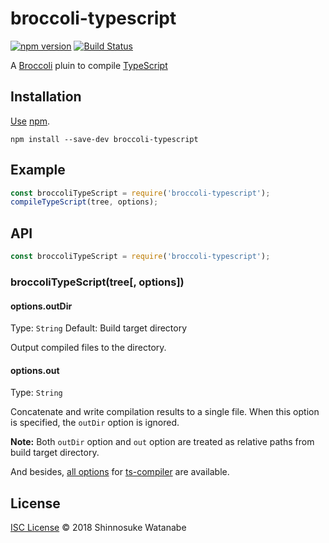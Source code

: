 # broccoli-typescript

[![npm version](https://badge.fury.io/js/broccoli-typescript.svg)](https://www.npmjs.org/package/broccoli-typescript)
[![Build Status](https://travis-ci.com/shinnn/broccoli-typescript.svg?branch=master)](https://travis-ci.com/shinnn/broccoli-typescript)

A [Broccoli](https://github.com/broccolijs/broccoli) pluin to compile [TypeScript](https://github.com/Microsoft/TypeScript)

## Installation

[Use](https://docs.npmjs.com/cli/install) [npm](https://docs.npmjs.com/about-npm/).

```
npm install --save-dev broccoli-typescript
```

## Example

```javascript
const broccoliTypeScript = require('broccoli-typescript');
compileTypeScript(tree, options);
```

## API

```javascript
const broccoliTypeScript = require('broccoli-typescript');
```

### broccoliTypeScript(tree[, options])

#### options.outDir

Type: `String` Default: Build target directory

Output compiled files to the directory.

#### options.out

Type: `String`

Concatenate and write compilation results to a single file. When this option is specified, the `outDir` option is ignored.

**Note:** Both `outDir` option and `out` option are treated as relative paths from build target directory.

And besides, [all options](https://github.com/jedmao/ts-compiler#tsicompileroptions) for [ts-compiler](https://github.com/jedmao/ts-compiler) are available.

## License

[ISC License](./LICENSE) © 2018 Shinnosuke Watanabe
